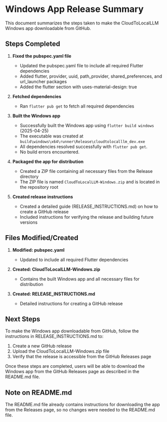 # Windows App Release Summary

This document summarizes the steps taken to make the CloudToLocalLLM Windows app downloadable from GitHub.

## Steps Completed

1. **Fixed the pubspec.yaml file**
   - Updated the pubspec.yaml file to include all required Flutter dependencies
   - Added flutter, provider, uuid, path_provider, shared_preferences, and url_launcher packages
   - Added the flutter section with uses-material-design: true

2. **Fetched dependencies**
   - Ran `flutter pub get` to fetch all required dependencies

3. **Built the Windows app**
   - Successfully built the Windows app using `flutter build windows` (2025-04-25)
   - The executable was created at `build\windows\x64\runner\Release\cloudtolocalllm_dev.exe`
   - All dependencies resolved successfully with `flutter pub get`.
   - No build errors encountered.

4. **Packaged the app for distribution**
   - Created a ZIP file containing all necessary files from the Release directory
   - The ZIP file is named `CloudToLocalLLM-Windows.zip` and is located in the repository root

5. **Created release instructions**
   - Created a detailed guide (RELEASE_INSTRUCTIONS.md) on how to create a GitHub release
   - Included instructions for verifying the release and building future versions

## Files Modified/Created

1. **Modified: pubspec.yaml**
   - Updated to include all required Flutter dependencies

2. **Created: CloudToLocalLLM-Windows.zip**
   - Contains the built Windows app and all necessary files for distribution

3. **Created: RELEASE_INSTRUCTIONS.md**
   - Detailed instructions for creating a GitHub release

## Next Steps

To make the Windows app downloadable from GitHub, follow the instructions in RELEASE_INSTRUCTIONS.md to:

1. Create a new GitHub release
2. Upload the CloudToLocalLLM-Windows.zip file
3. Verify that the release is accessible from the GitHub Releases page

Once these steps are completed, users will be able to download the Windows app from the GitHub Releases page as described in the README.md file.

## Note on README.md

The README.md file already contains instructions for downloading the app from the Releases page, so no changes were needed to the README.md file.
